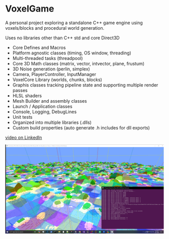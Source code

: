 
# VoxelGame

A personal project exploring a standalone C++ game engine using voxels/blocks and procedural world generation.

Uses no libraries other than C++ std and core Direct3D

- Core Defines and Macros
- Platform agnostic classes (timing, OS window, threading)
- Multi-threaded tasks (threadpool)
- Core 3D Math classes (matrix, vector, intvector, plane, frustum)
- 3D Noise generation (perlin, simplex)
- Camera, PlayerController, InputManager
- VoxelCore Library (worlds, chunks, blocks)
- Graphis classes tracking pipeline state and supporting multiple render passes
- HLSL shaders
- Mesh Builder and assembly classes
- Launch / Application classes
- Console, Logging, DebugLines
- Unit tests
- Organized into multiple libraries (.dlls)
- Custom build properties (auto generate .h includes for dll exports)


[video on LinkedIn](https://www.linkedin.com/feed/update/urn:li:activity:7228283928715968512/)

![Chunk Debug Visualization](Images/Chunks.png)
